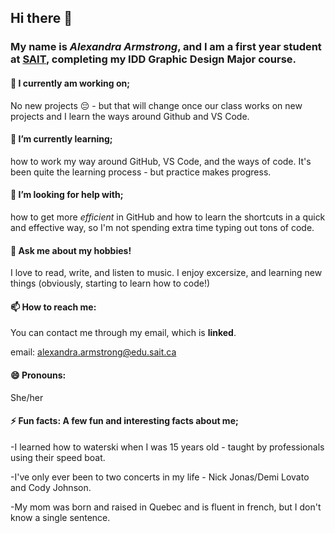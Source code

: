 ## Hi there 👋

<!--
**DMAlexandra08/DMAlexandra08** is a ✨ _special_ ✨ repository because its `README.md` (this file) appears on your GitHub profile.

Here are some ideas to get you started:-->

### My name is *Alexandra Armstrong*, and I am a first year student at [SAIT](https://sait.ca), completing my IDD Graphic Design Major course.


#### 🔭 I currently am working on;
No new projects 😔 - but that will change once our class works on new projects and I learn the ways around Github and VS Code.

#### 🌱 I’m currently learning;
how to work my way around GitHub, VS Code, and the ways of code. It's been quite the learning process - but practice makes progress.

#### 🤔 I’m looking for help with;
 how to get more *efficient* in GitHub and how to learn the shortcuts in a quick and effective way, so I'm not spending extra time typing out tons of code.

#### 💬 Ask me about my hobbies!
I love to read, write, and listen to music. I enjoy excersize, and learning new things (obviously, starting to learn how to code!)

#### 📫 How to reach me:
You can contact me through my email, which is **linked**.

email: alexandra.armstrong@edu.sait.ca

#### 😄 Pronouns:
She/her

#### ⚡ Fun facts: A few fun and interesting facts about me;

-I learned how to waterski when I was 15 years old - taught by professionals using their speed boat.

-I've only ever been to two concerts in my life - Nick Jonas/Demi Lovato and Cody Johnson.

-My mom was born and raised in Quebec and is fluent in french, but I don't know a single sentence.
